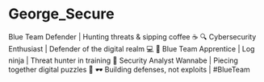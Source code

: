 # George_Secure
Blue Team Defender | Hunting threats &amp; sipping coffee ☕  🔍 Cybersecurity Enthusiast | Defender of the digital realm 💻  🧠 Blue Team Apprentice | Log ninja | Threat hunter in training  🧩 Security Analyst Wannabe | Piecing together digital puzzles 🔎  🕶️ Building defenses, not exploits | #BlueTeam
